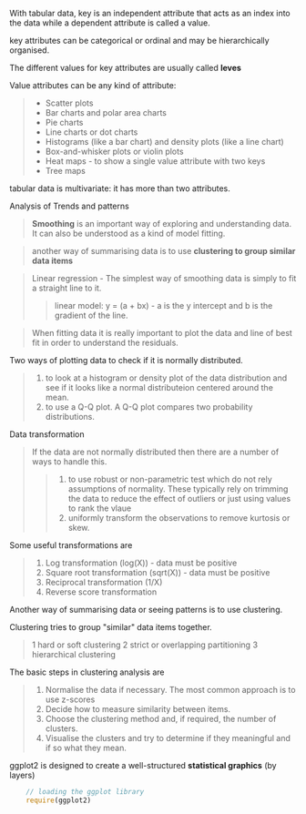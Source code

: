 With tabular data, key is an independent attribute that acts as an index into the data while a dependent attribute is called a value.

key attributes can be categorical or ordinal and may be hierarchically organised.

The different values for key attributes are usually called **leves**

Value attributes can be any kind of attribute: 
> * Scatter plots
> * Bar charts and polar area charts
> * Pie charts
> * Line charts or dot charts
> * Histograms (like a bar chart) and density plots (like a line chart)
> * Box-and-whisker plots or violin plots
> * Heat maps - to show a single value attribute with two keys
> * Tree maps

tabular data is multivariate: it has more than two attributes.

Analysis of Trends and patterns
> **Smoothing** is an important way of exploring and understanding data. It can also be understood as a kind of model fitting.

> another way of summarising data is to use **clustering to group similar data items**

> Linear regression - The simplest way of smoothing data is simply to fit a straight line to it. 
>> linear model: y = (a + bx) - a is the y intercept and b is the gradient of the line.

> When fitting data it is really important to plot the data and line of best fit in order to understand the residuals.

Two ways of plotting data to check if it is normally distributed.
> 1. to look at a histogram or density plot of the data distribution and see if it looks like a normal distributeion centered around the mean.
> 2. to use a Q-Q plot. A Q-Q plot compares two probability distributions.

Data transformation
> If the data are not normally distributed then there are a number of ways to handle this.
>> 1. to use robust or non-parametric test which do not rely assumptions of normality. These typically rely on trimming the data to reduce the effect of outliers or just using values to rank the vlaue
>> 2. uniformly transform the observations to remove kurtosis or skew.

Some useful transformations are
> 1. Log transformation (log(X)) - data must be positive
> 2. Square root transformation (sqrt(X)) - data must be positive
> 3. Reciprocal transformation (1/X) 
> 4. Reverse score transformation 

Another way of summarising data or seeing patterns is to use clustering.

Clustering tries to group "similar" data items together.
> 1 hard or soft clustering 
> 2 strict or overlapping partitioning
> 3 hierarchical clustering

The basic steps in clustering analysis are 
> 1. Normalise the data if necessary. The most common approach is to use z-scores
> 2. Decide how to measure similarity between items. 
> 3. Choose the clustering method and, if required, the number of clusters.
> 4. Visualise the clusters and try to determine if they meaningful and if so what they mean.

ggplot2 is designed to create a well-structured **statistical graphics** (by layers)

```javascript
    // loading the ggplot library
    require(ggplot2)

    
```